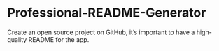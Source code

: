 # Professional-README-Generator
Create an open source project on GitHub, it’s important to have a high-quality README for the app.
